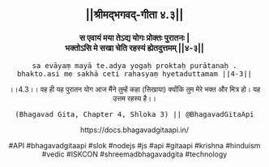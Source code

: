 <center><h2>||श्रीमद्‍भगवद्‍-गीता ४.३||</h2>
<h3>स एवायं मया तेऽद्य योगः प्रोक्तः पुरातनः |<br/>भक्तोऽसि मे सखा चेति रहस्यं ह्येतदुत्तमम् ||४-३||</h3>
<pre>sa evāyaṃ mayā te.adya yogaḥ proktaḥ purātanaḥ .<br/>bhakto.asi me sakhā ceti rahasyaṃ hyetaduttamam ||4-3||</pre>
<p>।।4.3।। वह ही यह पुरातन योग आज मैंने तुम्हें कहा (सिखाया) क्योंकि तुम मेरे भक्त और मित्र हो। यह उत्तम रहस्य है।।</p>
<pre>(Bhagavad Gita, Chapter 4, Shloka 3) || @BhagavadGitaApi</pre><p>https://docs.bhagavadgitaapi.in/</p><p>#API #bhagavadgitaapi #slok #nodejs #js #api #gitaapi #krishna #hinduism #vedic #ISKCON #shreemadbhagavadgita #technology</p></center>